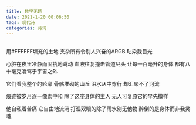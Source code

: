 ```yaml
---
title: 数字无题
date: 2021-1-20 00:06:50
tags: 现代诗
categories: 诗词
---
```


<br>用#FFFFFF填充的土地
夹杂所有令别人兴奋的ARGB
玷染我目光

心脏在夜里冷静而固执地跳动
血液往复撞击管道尽头
让每一百毫升的身体
都有八十毫克凌驾于宇宙之外

它们看我整个的轮廓
骨骼堆砌的山丘
泪水从中穿行
却汇聚不了河流

痕迹被岁月逐一像素中和
除了这座身体的主人
无人可复原它的早先模样

他自私着苦痛
它自由地流淌
打湿双眼的除了雨水别无他物
醉倒的是身体而非我灵魂